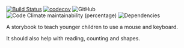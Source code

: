 [![Build Status](https://travis-ci.org/MancunianSam/storybook.svg?branch=master)](https://travis-ci.org/MancunianSam/Storybook)
[![codecov](https://codecov.io/gh/MancunianSam/storybook/branch/master/graph/badge.svg)](https://codecov.io/gh/MancunianSam/Storybook)
![GitHub](https://img.shields.io/github/license/MancunianSam/recipe-calendar.svg)
![Code Climate maintainability (percentage)](https://img.shields.io/codeclimate/maintainability-percentage/MancunianSam/Storybook.svg)
![Dependencies](https://david-dm.org/MancunianSam/storybook.svg)

A storybook to teach younger children to use a mouse and keyboard.

It should also help with reading, counting and shapes.
